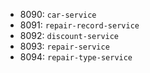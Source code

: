 * 8090: `car-service`
* 8091: `repair-record-service`
* 8092: `discount-service`
* 8093: `repair-service`
* 8094: `repair-type-service`
